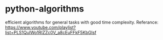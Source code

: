 # python-algorithms
efficient algorithms for general tasks with good time complexity.
Referance: https://www.youtube.com/playlist?list=PLS1QulWo1RIZZc0V_a8cEuFFkF5KbGlsf
